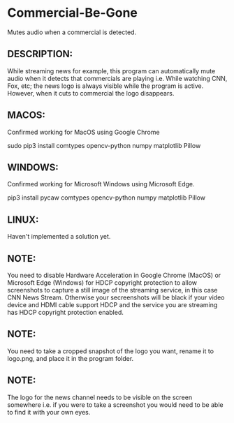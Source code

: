 # Commercial-Be-Gone
Mutes audio when a commercial is detected.

## DESCRIPTION: 
While streaming news for example, this program can automatically mute audio when it detects that commercials are playing i.e. While watching CNN, Fox, etc; the news logo is always visible while the program is active. However, when it cuts to commercial the logo disappears.

## MACOS:
Confirmed working for MacOS using Google Chrome

sudo pip3 install comtypes opencv-python numpy matplotlib Pillow

## WINDOWS:
Confirmed working for Microsoft Windows using Microsoft Edge.

pip3 install pycaw comtypes opencv-python numpy matplotlib Pillow

## LINUX:
Haven't implemented a solution yet.

## NOTE: 
You need to disable Hardware Acceleration in Google Chrome (MacOS) or Microsoft Edge (Windows) for HDCP copyright protection to allow screenshots to capture a still image of the streaming service, in this case CNN News Stream. Otherwise your secreenshots will be black if your video device and HDMI cable support HDCP and the service you are streaming has HDCP copyright protection enabled.

## NOTE: 
You need to take a cropped snapshot of the logo you want, rename it to logo.png, and place it in the program folder.

## NOTE: 
The logo for the news channel needs to be visible on the screen somewhere i.e. if you were to take a screenshot you would need to be able to find it with your own eyes.

